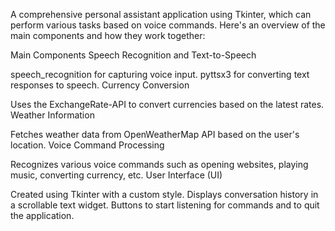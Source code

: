 A comprehensive personal assistant application using Tkinter, which can perform various tasks based on voice commands. Here's an overview of the main components and how they work together:

Main Components
Speech Recognition and Text-to-Speech

speech_recognition for capturing voice input.
pyttsx3 for converting text responses to speech.
Currency Conversion

Uses the ExchangeRate-API to convert currencies based on the latest rates.
Weather Information

Fetches weather data from OpenWeatherMap API based on the user's location.
Voice Command Processing

Recognizes various voice commands such as opening websites, playing music, converting currency, etc.
User Interface (UI)

Created using Tkinter with a custom style.
Displays conversation history in a scrollable text widget.
Buttons to start listening for commands and to quit the application.
